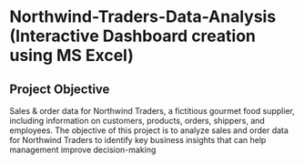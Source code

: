 # Northwind-Traders-Data-Analysis (Interactive Dashboard creation using MS Excel)
## Project Objective
Sales & order data for Northwind Traders, a fictitious gourmet food supplier, including information on customers, products, orders, shippers, and employees. The objective of this project is to analyze sales and order data for Northwind Traders to identify key business insights that can help management improve decision-making


